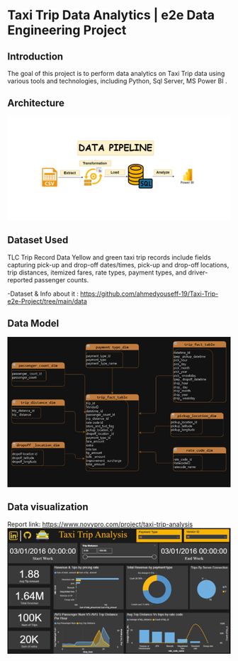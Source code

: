 # Taxi Trip Data Analytics | e2e Data Engineering Project

## Introduction

The goal of this project is to perform data analytics on Taxi Trip data using various tools and technologies, including Python, Sql Server, MS Power BI .

## Architecture 
<img src="Datapipeline.png">


## Dataset Used
TLC Trip Record Data
Yellow and green taxi trip records include fields capturing pick-up and drop-off dates/times, pick-up and drop-off locations, trip distances, itemized fares, rate types, payment types, and driver-reported passenger counts. 

-Dataset & Info about it : https://github.com/ahmedyouseff-19/Taxi-Trip-e2e-Project/tree/main/data


## Data Model
<img src="Datamodeling.png">

## Data visualization

Report link: https://www.novypro.com/project/taxi-trip-analysis
<img src="Dashboard.png">

